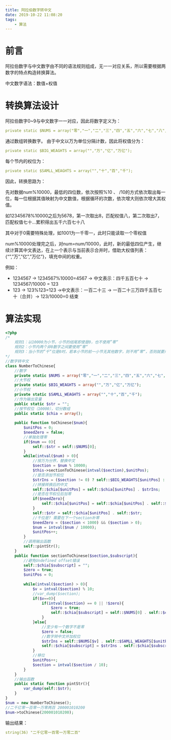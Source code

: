 ```yaml
---
title: 阿拉伯数字转中文
date: 2019-10-22 11:08:20
tags:
    - 算法
---
```

前言
==
阿拉伯数字与中文数字由不同的语法规则组成，无一一对应关系，所以需要根据两数字的特点构造转换算法。

中文数字语法：数值+权值

转换算法设计
==
阿拉伯数字0~9与中文数字一一对应，因此将数字定义为：
```yaml
private static $NUMS = array("零","一","二","三","四","五","六","七","八","九");
```
通过数组转换数字。
由于中文以万为单位分隔计数，因此将权值分为：
```yaml
private static $BIG_WEAGHTS = array("","万","亿","万亿");
```
每个节内的权位为：
```yaml
private static $SAMLL_WEAGHTS = array("","十","百","千");
```
因此，转换思路为：

先对数据num%10000，最低的四位数，依次按照%10 、 /10的方式依次取出每一位，每一位根据其值映射为中文数值，根据循环的次数，依次增大则依次增大其权值。

如12345678%10000之后为5678，第一次取出8，匹配权值八，第二次取出7，匹配权值七十…累积得出五千六百七十八

其中对于0需要特殊处理，如1001为一千零一，此时只能读取一个零权值

num%10000处理完之后，对num=num/10000，此时，新的最低四位产生，继续计算其中文表达，在上一个表示与当前表示合并时，借助大权值列表：{“”,”万”,”亿”,”万亿”}，填充中间的权重。

例如：
- 1234567 -> 1234567%10000=4567 -> 中文表示：四千五百七十 -> 1234567/10000 = 123
- 123 -> 123%123=123 ->中文表示：一百二十三 -> 一百二十三万四千五百七十（合并）-> 123/10000=0 结束

算法实现
==
```php
<?php
/*
    规则1：以10000为小节，小节的结尾即使是0，也不使用”零“
    规则2：小节内两个非0数字之间要使用”零“
    规则3：当小节的”千“位是0时，若本小节的前一小节无其他数字，则不用”零“，否则就要用”零“
*/
//数字转中文
class NumberToChinese{
    //数字
    private static $NUMS = array("零","一","二","三","四","五","六","七","八","九");
    //大节权
    private static $BIG_WEAGHTS = array("","万","亿","万亿");
    //小节权
    private static $SAMLL_WEAGHTS = array("","十","百","千");
    //作为输出变量
    public static $str = "";
    //按节权位（10000），切分数组
    public static $chia = array();
    
    public function toChinese($num){
        $unitPos = 0;
        $needZero = false;
        //单独处理零
        if($num == 0){
            self::$str = self::$NUMS[0];
        }
        while(intval($num) > 0){
            //按万为分界，替换中文
            $section = $num % 10000; 
            $this->sectionToChinese(intval($section),$unitPos);
            //是否添加节权位
            $strIns = ($section != 0) ? self::$BIG_WEAGHTS[$unitPos] : self::$BIG_WEAGHTS[0];
            //拼接转换后的中文
            self::$chia[$unitPos] = self::$chia[$unitPos] . $strIns;
            //是否在节权位后加零
            if($needZero){  
                self::$chia[$unitPos] = self::$chia[$unitPos] . self::$NUMS[0];
            }
            self::$str = self::$chia[$unitPos] . self::$str;
            //千位是? 需要在下一个section补零
            $needZero = ($section < 1000) && ($section > 0);
            $num = intval($num / 10000);
            $unitPos++;
        }
        //调用输出函数
        self::pintStr(); 
    }
    public function sectionToChinese($section,$subscript){
        //避免Undefined offset错误
        self::$chia[$subscript] = ""; 
        $zero = true;
        $unitPos = 0;
        
        while(intval($section) > 0){
            $v = intval($section) % 10;
            //var_dump($section);
            if($v==0){
                if(intval($section) == 0 || !$zero){
                    $zero = true;
                    self::$chia[$subscript] = self::$NUMS[0] . self::$chia[$subscript];
                }
            }else{
                //至少有一个数字不是零
                $zero = false;
                //数字转中文并加权位
                $strIns = self::$NUMS[$v] . self::$SAMLL_WEAGHTS[$unitPos];
                self::$chia[$subscript] = $strIns . self::$chia[$subscript];
            }
            //移位
            $unitPos++;
            $section = intval($section / 10);
        }
    }
    //输出函数
    public static function pintStr(){
        var_dump(self::$str);
    }
}
$num = new NumberToChinese();
//二千亿零一百零一万零两百 200001010200
$num->toChinese(200001010200);

```

输出结果：
```yaml
string(36) "二千亿零一百零一万零二百"
```
